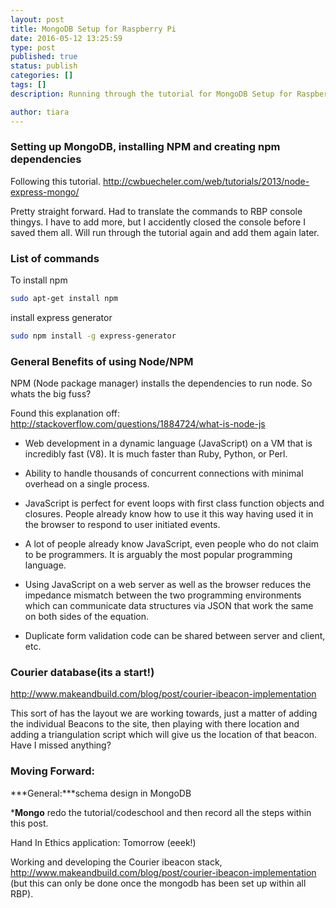 ```yaml
---
layout: post
title: MongoDB Setup for Raspberry Pi
date: 2016-05-12 13:25:59
type: post
published: true
status: publish
categories: []
tags: []
description: Running through the tutorial for MongoDB Setup for Raspberry Pi and other random stooof. 

author: tiara
---
```


### Setting up MongoDB, installing NPM and creating npm dependencies 

Following this tutorial. http://cwbuecheler.com/web/tutorials/2013/node-express-mongo/

Pretty straight forward. Had to translate the commands to RBP console thingys. I have to add more, but I accidently closed the console before I saved them all. Will run through the tutorial again and add them again later. 

### List of commands 

To install npm
~~~ bash 
sudo apt-get install npm
~~~
install express generator 
~~~ bash
sudo npm install -g express-generator 
~~~


### General Benefits of using Node/NPM 

NPM (Node package manager) installs the dependencies to run node. So whats the big fuss? 

Found this explanation off: http://stackoverflow.com/questions/1884724/what-is-node-js

- Web development in a dynamic language (JavaScript) on a VM that is incredibly fast (V8). It is much faster than Ruby, Python, or Perl.

- Ability to handle thousands of concurrent connections with minimal overhead on a single process.

- JavaScript is perfect for event loops with first class function objects and closures. People already know how to use it this way having used it in the browser to respond to user initiated events.

- A lot of people already know JavaScript, even people who do not claim to be programmers. It is arguably the most popular programming language.

- Using JavaScript on a web server as well as the browser reduces the impedance mismatch between the two programming environments which can communicate data structures via JSON that work the same on both sides of the equation. 

- Duplicate form validation code can be shared between server and client, etc.

### Courier database(its a start!)

http://www.makeandbuild.com/blog/post/courier-ibeacon-implementation

This sort of has the layout we are working towards, just a matter of adding the individual Beacons to the site, then playing with there location and adding a triangulation script which will give us the location of that beacon. Have I missed anything?


### Moving Forward:

***General:***schema design in MongoDB

***Mongo** redo the tutorial/codeschool and then record all the steps within this post.

Hand In Ethics application: Tomorrow (eeek!)

Working and developing the Courier ibeacon stack,
http://www.makeandbuild.com/blog/post/courier-ibeacon-implementation  (but this can only be done once the mongodb has been set up within all RBP). 


